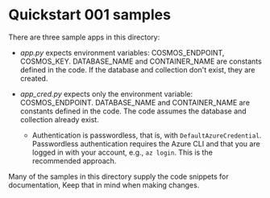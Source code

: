 # Quickstart 001 samples

There are three sample apps in this directory:

* *app.py* expects environment variables: COSMOS_ENDPOINT, COSMOS_KEY. DATABASE_NAME and CONTAINER_NAME are constants defined in the code. If the database and collection don't exist, they are created.

* *app_cred.py* expects only the environment variable: COSMOS_ENDPOINT. DATABASE_NAME and CONTAINER_NAME are constants defined in the code. The code assumes the database and collection already exist.
    * Authentication is passwordless, that is, with `DefaultAzureCredential`. Passwordless authentication requires the Azure CLI and that you are logged in with your account, e.g., `az login`. This is the recommended approach.

Many of the samples in this directory supply the code snippets for documentation, Keep that in mind when making changes.
